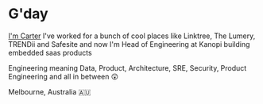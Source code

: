 # G'day

[I'm Carter](https://linktr.ee/mewc)
I've worked for a bunch of cool places like Linktree, The Lumery, TRENDii and Safesite and now I'm Head of Engineering at Kanopi building embedded saas products

Engineering meaning Data, Product, Architecture, SRE, Security, Product Engineering and all in between 😲

Melbourne, Australia 🇦🇺
